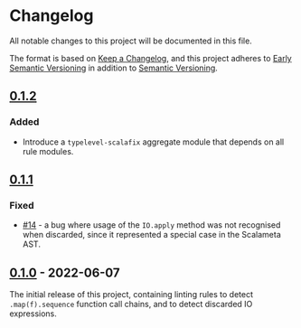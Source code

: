 # Changelog
All notable changes to this project will be documented in this file.

The format is based on [Keep a Changelog](https://keepachangelog.com/en/1.0.0/),
and this project adheres to [Early Semantic Versioning](https://docs.scala-lang.org/overviews/core/binary-compatibility-for-library-authors.html#recommended-versioning-scheme) in addition to [Semantic Versioning](https://semver.org/spec/v2.0.0.html).

## [0.1.2]

### Added

* Introduce a `typelevel-scalafix` aggregate module that depends on all rule modules.

## [0.1.1]

### Fixed

* [#14](https://github.com/typelevel/typelevel-scalafix/issues/14) - a bug where usage of the `IO.apply` method was not recognised when discarded, since it represented a special case in the Scalameta AST.

## [0.1.0] - 2022-06-07

The initial release of this project, containing linting rules to detect `.map(f).sequence` function call chains, and to detect discarded IO expressions.

[Unreleased]: https://github.com/typelevel/typelevel-scalafix/compare/v0.1.2...HEAD
[0.1.2]: https://github.com/typelevel/typelevel-scalafix/compare/v0.1.1...v0.1.2
[0.1.1]: https://github.com/typelevel/typelevel-scalafix/compare/v0.1.0...v0.1.1
[0.1.0]: https://github.com/typelevel/typelevel-scalafix/releases/tag/v0.1.0
